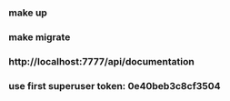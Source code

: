 ### make up

### make migrate

### http://localhost:7777/api/documentation

### use first superuser token: 0e40beb3c8cf3504

